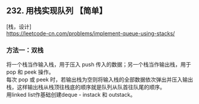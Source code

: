 ## 232. 用栈实现队列 【简单】     
[栈，设计]     
https://leetcode-cn.com/problems/implement-queue-using-stacks/    

### 方法一：双栈     
将一个栈当作输入栈，用于压入 push 传入的数据；另一个栈当作输出栈，用于 pop 和 peek 操作。     
每次 pop 或 peek 时，若输出栈为空则将输入栈的全部数据依次弹出并压入输出栈，这样输出栈从栈顶往栈底的顺序就是队列从队首往队尾的顺序。      
用linked list作基础创建deque - instack 和 outstack。     


